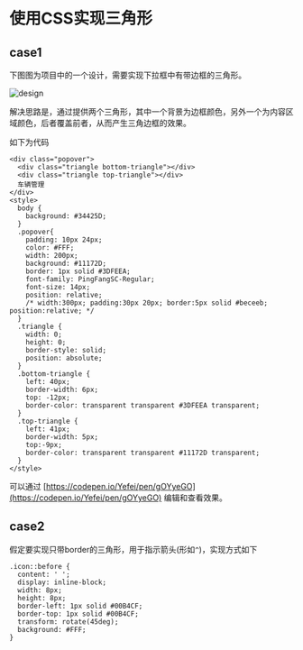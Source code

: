 # 使用CSS实现三角形


## case1

下图图为项目中的一个设计，需要实现下拉框中有带边框的三角形。 

![design](https://blog-1258030304.cos.ap-guangzhou.myqcloud.com/blogs/css/css-triangle-design.png)

解决思路是，通过提供两个三角形，其中一个背景为边框颜色，另外一个为内容区域颜色，后者覆盖前者，从而产生三角边框的效果。

如下为代码 

```
<div class="popover">
  <div class="triangle bottom-triangle"></div>
  <div class="triangle top-triangle"></div>
  车辆管理
</div>
<style>
  body {
    background: #34425D;
  }
  .popover{
    padding: 10px 24px;
    color: #FFF;
    width: 200px;
    background: #11172D;
    border: 1px solid #3DFEEA;
    font-family: PingFangSC-Regular;
    font-size: 14px;
    position: relative;
    /* width:300px; padding:30px 20px; border:5px solid #beceeb; position:relative; */
  }
  .triangle {
    width: 0;
    height: 0;
    border-style: solid;
    position: absolute;
  }
  .bottom-triangle {
    left: 40px;
    border-width: 6px;
    top: -12px;
    border-color: transparent transparent #3DFEEA transparent;
  }
  .top-triangle {
    left: 41px;
    border-width: 5px;
    top:-9px;
    border-color: transparent transparent #11172D transparent;
  }
</style>
```

可以通过 [https://codepen.io/Yefei/pen/gOYyeGO](https://codepen.io/Yefei/pen/gOYyeGO) 编辑和查看效果。



## case2

假定要实现只带border的三角形，用于指示箭头(形如`^`)，实现方式如下

```
.icon::before {
  content: ' ';
  display: inline-block;
  width: 8px;
  height: 8px;
  border-left: 1px solid #00B4CF;
  border-top: 1px solid #00B4CF;
  transform: rotate(45deg);
  background: #FFF;
}
```